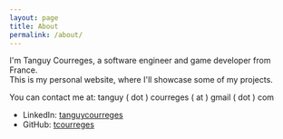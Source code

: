 ```yaml
---
layout: page
title: About
permalink: /about/
---
```


I'm Tanguy Courreges, a software engineer and game developer from France.<br>
This is my personal website, where I'll showcase some of my projects.

You can contact me at: tanguy ( dot ) courreges ( at ) gmail ( dot ) com

* LinkedIn: [tanguycourreges](https://www.linkedin.com/in/tanguycourreges)
* GitHub: [tcourreges](https://github.com/tcourreges)
